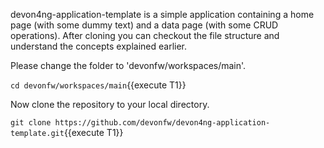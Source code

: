 devon4ng-application-template is a simple application containing a home page (with some dummy text) and a data page (with some CRUD operations). After cloning you can checkout the file structure and understand the concepts explained earlier.


Please change the folder to &#39;devonfw/workspaces/main&#39;.

`cd devonfw/workspaces/main`{{execute T1}}



Now clone the repository to your local directory.

`git clone https://github.com/devonfw/devon4ng-application-template.git`{{execute T1}}

